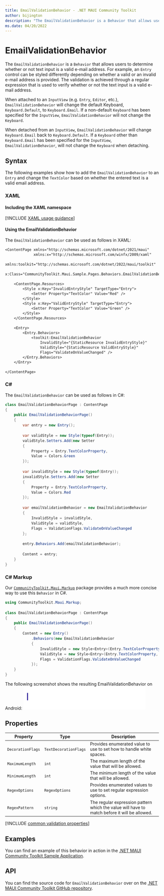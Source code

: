 ```yaml
---
title: EmailValidationBehavior - .NET MAUI Community Toolkit
author: bijington
description: "The EmailValidationBehavior is a Behavior that allows users to determine whether or not text input is a valid e-mail address."
ms.date: 04/20/2022
---
```


# EmailValidationBehavior

The `EmailValidationBehavior` is a `Behavior` that allows users to determine whether or not text input is a valid e-mail address. For example, an `Entry` control can be styled differently depending on whether a valid or an invalid e-mail address is provided. The validation is achieved through a regular expression that is used to verify whether or not the text input is a valid e-mail address.

When attached to an `InputView` (e.g. `Entry`, `Editor`, etc.), `EmailValidationBehavior` will change the default Keyboard, `Keyboard.Default`, to `Keyboard.Email`. If a non-default `Keyboard` has been specified for the `InputView`, `EmailValidationBehavior` will not change the `Keyboard`.

When detached from an `InputView`, `EmailValidationBehavior` will change `Keyboard.Email` back to `Keyboard.Default`. If a `Keyboard` other than `Keyboard.Email` has been specified for the `InputView`, `EmailValidationBehavior`, will not change the `Keyboard` when detaching.

## Syntax

The following examples show how to add the `EmailValidationBehavior` to an `Entry` and change the `TextColor` based on whether the entered text is a valid email address.

### XAML

#### Including the XAML namespace

[!INCLUDE [XAML usage guidance](../includes/xaml-usage.md)]

#### Using the EmailValidationBehavior

The `EmailValidationBehavior` can be used as follows in XAML:

```xaml
<ContentPage xmlns="http://schemas.microsoft.com/dotnet/2021/maui"
             xmlns:x="http://schemas.microsoft.com/winfx/2009/xaml"
             xmlns:toolkit="http://schemas.microsoft.com/dotnet/2022/maui/toolkit"
             x:Class="CommunityToolkit.Maui.Sample.Pages.Behaviors.EmailValidationBehaviorPage">

    <ContentPage.Resources>
        <Style x:Key="InvalidEntryStyle" TargetType="Entry">
            <Setter Property="TextColor" Value="Red" />
        </Style>
        <Style x:Key="ValidEntryStyle" TargetType="Entry">
            <Setter Property="TextColor" Value="Green" />
        </Style>
    </ContentPage.Resources>

    <Entry>
        <Entry.Behaviors>
            <toolkit:EmailValidationBehavior 
                InvalidStyle="{StaticResource InvalidEntryStyle}"
                ValidStyle="{StaticResource ValidEntryStyle}"
                Flags="ValidateOnValueChanged" />
        </Entry.Behaviors>
    </Entry>

</ContentPage>
```

### C#

The `EmailValidationBehavior` can be used as follows in C#:

```csharp
class EmailValidationBehaviorPage : ContentPage
{
    public EmailValidationBehaviorPage()
    {
        var entry = new Entry();

        var validStyle = new Style(typeof(Entry));
        validStyle.Setters.Add(new Setter
        {
            Property = Entry.TextColorProperty,
            Value = Colors.Green
        });

        var invalidStyle = new Style(typeof(Entry));
        invalidStyle.Setters.Add(new Setter
        {
            Property = Entry.TextColorProperty,
            Value = Colors.Red
        });

        var emailValidationBehavior = new EmailValidationBehavior
        {
            InvalidStyle = invalidStyle,
            ValidStyle = validStyle,
            Flags = ValidationFlags.ValidateOnValueChanged
        };

        entry.Behaviors.Add(emailValidationBehavior);

        Content = entry;
    }
}
```

### C# Markup

Our [`CommunityToolkit.Maui.Markup`](../markup/markup.md) package provides a much more concise way to use this `Behavior` in C#.

```csharp
using CommunityToolkit.Maui.Markup;

class EmailValidationBehaviorPage : ContentPage
{
    public EmailValidationBehaviorPage()
    {
        Content = new Entry()
            .Behaviors(new EmailValidationBehavior
            {
                InvalidStyle = new Style<Entry>(Entry.TextColorProperty, Colors.Red),
                ValidStyle = new Style<Entry>(Entry.TextColorProperty, Colors.Green),
                Flags = ValidationFlags.ValidateOnValueChanged
            });
    }
}
```

The following screenshot shows the resulting EmailValidationBehavior on Android:
![Screenshot of an EmailValidationBehavior on Android](../images/behaviors/email-validation-behavior-android.gif "EmailValidationBehavior on Android")

## Properties

|Property  |Type  |Description  |
|---------|---------|---------|
| `DecorationFlags` | `TextDecorationFlags` | Provides enumerated value to use to set how to handle white spaces. |
| `MaximumLength` | `int` | The maximum length of the value that will be allowed. |
| `MinimumLength` | `int` | The minimum length of the value that will be allowed. |
| `RegexOptions` | `RegexOptions` | Provides enumerated values to use to set regular expression options. |
| `RegexPattern` | `string` | The regular expression pattern which the value will have to match before it will be allowed. |

[!INCLUDE [common validation properties](../includes/validation-behavior.md)]

## Examples

You can find an example of this behavior in action in the [.NET MAUI Community Toolkit Sample Application](https://github.com/CommunityToolkit/Maui/blob/main/samples/CommunityToolkit.Maui.Sample/Pages/Behaviors/EmailValidationBehaviorPage.xaml).

## API

You can find the source code for `EmailValidationBehavior` over on the [.NET MAUI Community Toolkit GitHub repository](https://github.com/CommunityToolkit/Maui/blob/main/src/CommunityToolkit.Maui/Behaviors/Validators/EmailValidationBehavior.shared.cs).